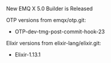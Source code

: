 New EMQ X 5.0 Builder is Released

OTP versions from emqx/otp.git:

+ OTP-dev-tmg-post-commit-hook-23

Elixir versions from elixir-lang/elixir.git:

+ Elixir-1.13.1
